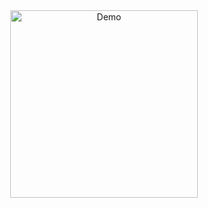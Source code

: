 
<div align="center">
  <img src="https://github.com/user-attachments/assets/2c303b03-2c49-4d6f-a148-9fadc9f748d4" alt="Demo" width="300"/>
</div>

